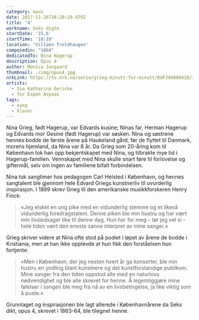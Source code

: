 ```yaml
---
category: opus
date: 2017-11-26T16:20:29.979Z
title: '4'
workname: Seks digte
startDate: '15.6'
startTime: '18:19'
location: 'Villaen Troldhaugen'
composedin: "1864"
dedicatedTo: Nina Hagerup
description: Opus 4
author: Monica Jangaard
thumbnail: ./img/opus4.jpg
nrkLink: https://tv.nrk.no/serie/grieg-minutt-for-minutt/DVFJ40000418/15-06-2018
artists:
  - Isa Katharina Gericke
  - Tor Espen Aspaas
tags:
  - sang
  - klaver
---
```

Nina Grieg, født Hagerup, var Edvards kusine; Ninas far, Herman Hagerup og Edvards mor Gesine (født Hagerup) var søsken. Nina og søstrene hennes bodde de første årene på Haukeland gård, før de flyttet til Danmark, morens hjemland, da Nina var 8 år. Da Grieg som 20-åring kom til København tok han opp bekjentskapet med Nina, og tilbrakte mye tid i Hagerup-familien. Vennskapet med Nina skulle snart føre til forlovelse og giftermål, selv om ingen av familiene bifalt forbindelsen.  

Nina tok sangtimer hos pedagogen Carl Helsted i København, og hennes sangtalent ble gjennom hele Edvard Griegs kunstnerliv til uvurderlig inspirasjon. I 1899 skrev Grieg til den amerikanske musikkforskeren Henry Finck:

> «Jeg elsket en ung pike med en vidunderlig stemme og et likeså vidunderlig foredragstalent. Denne piken ble min hustru og har vært min livsledsager like til denne dag. Hun har for meg – tør jeg vel si – hele tiden vært den eneste sanne interpret av mine sanger.»

Grieg skriver videre at Nina ofte stod på podiet i løpet av årene de bodde i Kristiania, men at han ikke opplevde at hun fikk den forståelsen hun fortjente:

> «Men i København, der jeg nesten hvert år ga konserter, ble min hustru en yndling blant kunstnere og det kunstforstandige publikum. Mine sanger fra den tiden oppstod alle med en naturlovs nødvendighet og ble alle skrevet for henne. Å legemliggjøre mine følelser i sangen ble meg fra nå av en livsbetingelse, ja like viktig som å puste.»

Grunnlaget og inspirasjonen ble lagt allerede i Københavnårene da Seks dikt, opus 4, skrevet i 1863-64, ble tilegnet henne.
